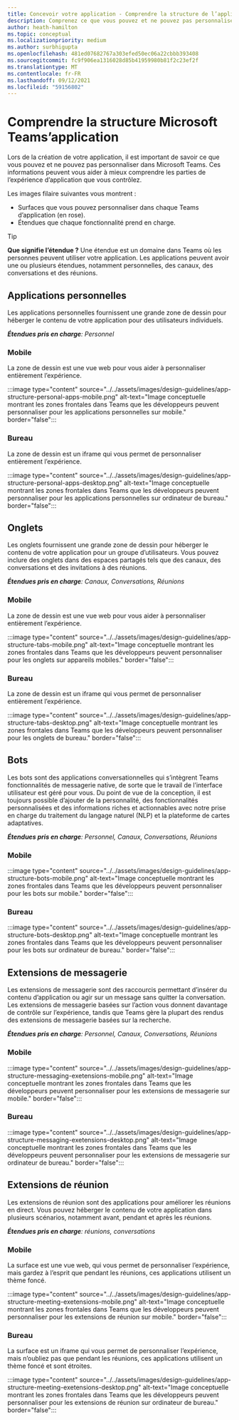 ```yaml
---
title: Concevoir votre application - Comprendre la structure de l’application
description: Comprenez ce que vous pouvez et ne pouvez pas personnaliser Microsoft Teams lors de la conception de votre application.
author: heath-hamilton
ms.topic: conceptual
ms.localizationpriority: medium
ms.author: surbhigupta
ms.openlocfilehash: 481ed07682767a303efed50ec06a22cbbb393408
ms.sourcegitcommit: fc9f906ea1316028d85b41959980b81f2c23ef2f
ms.translationtype: MT
ms.contentlocale: fr-FR
ms.lasthandoff: 09/12/2021
ms.locfileid: "59156802"
---
```

# <a name="understand-the-microsoft-teams-app-structure"></a>Comprendre la structure Microsoft Teams’application

Lors de la création de votre application, il est important de savoir ce que vous pouvez et ne pouvez pas personnaliser dans Microsoft Teams. Ces informations peuvent vous aider à mieux comprendre les parties de l’expérience d’application que vous contrôlez.

Les images filaire suivantes vous montrent :

* Surfaces que vous pouvez personnaliser dans chaque Teams d’application (en rose).
* Étendues que chaque fonctionnalité prend en charge.

> [!TIP]
> **Que signifie l’étendue ?** Une étendue est un domaine dans Teams où les personnes peuvent utiliser votre application. Les applications peuvent avoir une ou plusieurs étendues, notamment personnelles, des canaux, des conversations et des réunions.

## <a name="personal-apps"></a>Applications personnelles

Les applications personnelles fournissent une grande zone de dessin pour héberger le contenu de votre application pour des utilisateurs individuels.

***Étendues pris en charge**: Personnel*

### <a name="mobile"></a>Mobile

La zone de dessin est une vue web pour vous aider à personnaliser entièrement l’expérience.

:::image type="content" source="../../assets/images/design-guidelines/app-structure-personal-apps-mobile.png" alt-text="Image conceptuelle montrant les zones frontales dans Teams que les développeurs peuvent personnaliser pour les applications personnelles sur mobile." border="false":::

### <a name="desktop"></a>Bureau

La zone de dessin est un iframe qui vous permet de personnaliser entièrement l’expérience.

:::image type="content" source="../../assets/images/design-guidelines/app-structure-personal-apps-desktop.png" alt-text="Image conceptuelle montrant les zones frontales dans Teams que les développeurs peuvent personnaliser pour les applications personnelles sur ordinateur de bureau." border="false":::

## <a name="tabs"></a>Onglets

Les onglets fournissent une grande zone de dessin pour héberger le contenu de votre application pour un groupe d’utilisateurs. Vous pouvez inclure des onglets dans des espaces partagés tels que des canaux, des conversations et des invitations à des réunions.

***Étendues pris en charge**: Canaux, Conversations, Réunions*

### <a name="mobile"></a>Mobile

La zone de dessin est une vue web pour vous aider à personnaliser entièrement l’expérience.

:::image type="content" source="../../assets/images/design-guidelines/app-structure-tabs-mobile.png" alt-text="Image conceptuelle montrant les zones frontales dans Teams que les développeurs peuvent personnaliser pour les onglets sur appareils mobiles." border="false":::

### <a name="desktop"></a>Bureau

La zone de dessin est un iframe qui vous permet de personnaliser entièrement l’expérience.

:::image type="content" source="../../assets/images/design-guidelines/app-structure-tabs-desktop.png" alt-text="Image conceptuelle montrant les zones frontales dans Teams que les développeurs peuvent personnaliser pour les onglets de bureau." border="false":::

## <a name="bots"></a>Bots

Les bots sont des applications conversationnelles qui s’intègrent Teams fonctionnalités de messagerie native, de sorte que le travail de l’interface utilisateur est géré pour vous. Du point de vue de la conception, il est toujours possible d’ajouter de la personnalité, des fonctionnalités personnalisées et des informations riches et actionnables avec notre prise en charge du traitement du langage naturel (NLP) et la plateforme de cartes adaptatives.

***Étendues pris en charge**: Personnel, Canaux, Conversations, Réunions*

### <a name="mobile"></a>Mobile

:::image type="content" source="../../assets/images/design-guidelines/app-structure-bots-mobile.png" alt-text="Image conceptuelle montrant les zones frontales dans Teams que les développeurs peuvent personnaliser pour les bots sur mobile." border="false":::

### <a name="desktop"></a>Bureau

:::image type="content" source="../../assets/images/design-guidelines/app-structure-bots-desktop.png" alt-text="Image conceptuelle montrant les zones frontales dans Teams que les développeurs peuvent personnaliser pour les bots sur ordinateur de bureau." border="false":::

## <a name="messaging-extensions"></a>Extensions de messagerie

Les extensions de messagerie sont des raccourcis permettant d’insérer du contenu d’application ou agir sur un message sans quitter la conversation. Les extensions de messagerie basées sur l’action vous donnent davantage de contrôle sur l’expérience, tandis que Teams gère la plupart des rendus des extensions de messagerie basées sur la recherche.

***Étendues pris en charge**: Personnel, Canaux, Conversations, Réunions*

### <a name="mobile"></a>Mobile

:::image type="content" source="../../assets/images/design-guidelines/app-structure-messaging-exetensions-mobile.png" alt-text="Image conceptuelle montrant les zones frontales dans Teams que les développeurs peuvent personnaliser pour les extensions de messagerie sur mobile." border="false":::

### <a name="desktop"></a>Bureau

:::image type="content" source="../../assets/images/design-guidelines/app-structure-messaging-exetensions-desktop.png" alt-text="Image conceptuelle montrant les zones frontales dans Teams que les développeurs peuvent personnaliser pour les extensions de messagerie sur ordinateur de bureau." border="false":::

## <a name="meeting-extensions"></a>Extensions de réunion

Les extensions de réunion sont des applications pour améliorer les réunions en direct. Vous pouvez héberger le contenu de votre application dans plusieurs scénarios, notamment avant, pendant et après les réunions.

***Étendues pris en charge**: réunions, conversations*

### <a name="mobile"></a>Mobile

La surface est une vue web, qui vous permet de personnaliser l’expérience, mais gardez à l’esprit que pendant les réunions, ces applications utilisent un thème foncé.

:::image type="content" source="../../assets/images/design-guidelines/app-structure-meeting-exetensions-mobile.png" alt-text="Image conceptuelle montrant les zones frontales dans Teams que les développeurs peuvent personnaliser pour les extensions de réunion sur mobile." border="false":::

### <a name="desktop"></a>Bureau

La surface est un iframe qui vous permet de personnaliser l’expérience, mais n’oubliez pas que pendant les réunions, ces applications utilisent un thème foncé et sont étroites.

:::image type="content" source="../../assets/images/design-guidelines/app-structure-meeting-exetensions-desktop.png" alt-text="Image conceptuelle montrant les zones frontales dans Teams que les développeurs peuvent personnaliser pour les extensions de réunion sur ordinateur de bureau." border="false":::
